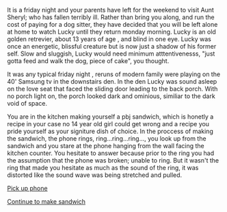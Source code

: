 It is a friday night and your parents have left for the weekend to visit Aunt Sheryl; who has fallen terribly ill. Rather than bring you along, and run the cost of paying for a dog sitter, they have decided that you will be left alone at home to watch Lucky until they return monday morning. Lucky is an old golden retrevier, about 13 years of age , and blind in one eye. Lucky was once an energetic, blissful creature but is now just a shadow of his former self. Slow and sluggish, Lucky would need minimum atttentivenesss, "just gotta feed and walk the dog, piece of cake", you thought.

It was any typical friday night , reruns of modern family were playing on the 40' Samsung tv in the downstairs den. In the den Lucky was sound asleep on the love seat that faced the sliding door leading to the back porch. With no porch light on, the porch looked dark and ominious, similiar to the dark void of space. 

You are in the kitchen making yourself a pbj sandwich, which is honetly a recipe in your case no 14 year old girl could get wrong and a recipe you pride yourself as your signiture dish of choice. In the proccess of making the sandwich, the phone rings, ring...ring...ring..., you look up from the sandwich and  you stare at the phone hanging from the wall facing the kitchen counter. You hesitate to answer because prior to the ring you had the assumption that the phone was broken; unable to ring. But it wasn't the ring that made you hesitate as much as the sound of the ring, it was distorted like the sound wave was being stretched and pulled.

[Pick up phone](english/horror-house/pick-up-phone/pick-up-phone.md)

[Continue to make sandwich](english/horror-house/make-sandwich/make-sandwich.md)
